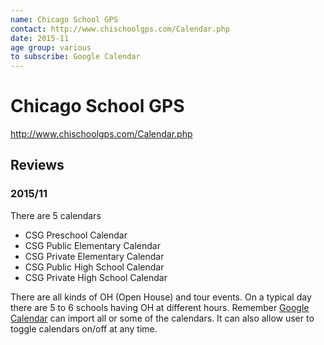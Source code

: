 ```yaml
---
name: Chicago School GPS
contact: http://www.chischoolgps.com/Calendar.php
date: 2015-11
age group: various
to subscribe: Google Calendar
---
```

# Chicago School GPS

<http://www.chischoolgps.com/Calendar.php>

## Reviews

### 2015/11

There are 5 calendars

- CSG Preschool Calendar
- CSG Public Elementary Calendar
- CSG Private Elementary Calendar
- CSG Public High School Calendar
- CSG Private High School Calendar

There are all kinds of OH (Open House) and tour events. On a typical day there
are 5 to 6 schools having OH at different hours. Remember [Google
Calendar](GoogleCalendar) can import all or some of the calendars. It can also
allow user to toggle calendars on/off at any time.
